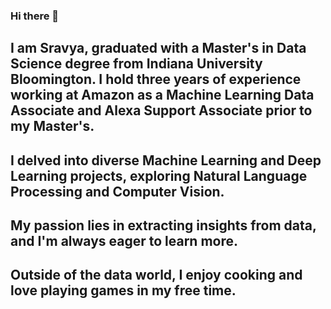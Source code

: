 ### Hi there 👋

##       I am Sravya, graduated with a Master's in Data Science degree from Indiana University Bloomington. I hold three years of experience working at Amazon as a Machine Learning Data Associate and Alexa Support Associate prior to my Master's.

##       I delved into diverse Machine Learning and Deep Learning projects, exploring Natural Language Processing and Computer Vision. 
## My passion lies in extracting insights from data, and I'm always eager to learn more.

## Outside of the data world, I enjoy cooking and love playing games in my free time.
<!--
**SravyaVujjini/SravyaVujjini** is a ✨ _special_ ✨ repository because its `README.md` (this file) appears on your GitHub profile.

Here are some ideas to get you started:

- 🔭 I’m currently working on ...
- 🌱 I’m currently learning ...
- 👯 I’m looking to collaborate on ...
- 🤔 I’m looking for help with ...
- 💬 Ask me about ...
- 📫 How to reach me: ...
- 😄 Pronouns: ...
- ⚡ Fun fact: ...
-->
